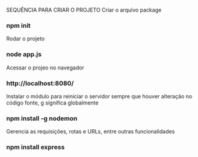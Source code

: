 SEQUÊNCIA PARA CRIAR O PROJETO
Criar o arquivo package
### npm init

Rodar o projeto
### node app.js

Acessar o projeo no navegador
### http://localhost:8080/

Instalar o módulo para reiniciar o servidor sempre que houver alteração no código fonte, g significa globalmente
### npm install -g nodemon

Gerencia as requisições, rotas e URLs, entre outras funcionalidades
### npm install express